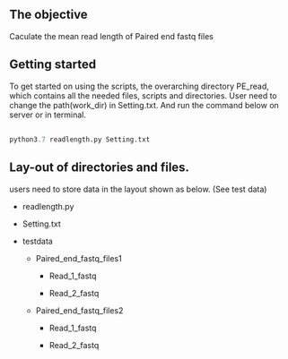 
## The objective

Caculate the mean read length of Paired end fastq files



## Getting started

To get started on using the scripts, the overarching directory PE_read, which contains all the needed files, scripts and directories. 
User need to change the path(work_dir) in Setting.txt. And run the command below on server or in terminal. 

##
```python
python3.7 readlength.py Setting.txt
```
## Lay-out of directories and files. 
users need to store data in the layout shown as below. (See test data)

   * readlength.py
   
   * Setting.txt
   
   * testdata
   
      * Paired_end_fastq_files1
	  
	     * Read_1_fastq
		 
		 * Read_2_fastq
		 
	  * Paired_end_fastq_files2
	  
	     * Read_1_fastq
		 
		 * Read_2_fastq
	  
	   

